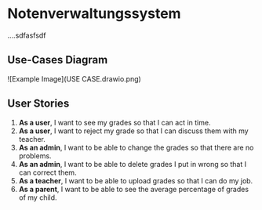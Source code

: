 # Notenverwaltungssystem

....sdfasfsdf

## Use-Cases Diagram
![Example Image](USE CASE.drawio.png)

## User Stories

1. **As a user**, I want to see my grades so that I can act in time.
2. **As a user**, I want to reject my grade so that I can discuss them with my teacher.
3. **As an admin**, I want to be able to change the grades so that there are no problems.
4. **As an admin**, I want to be able to delete grades I put in wrong so that I can correct them.
5. **As a teacher**, I want to be able to upload grades so that I can do my job.
6. **As a parent**, I want to be able to see the average percentage of grades of my child.
